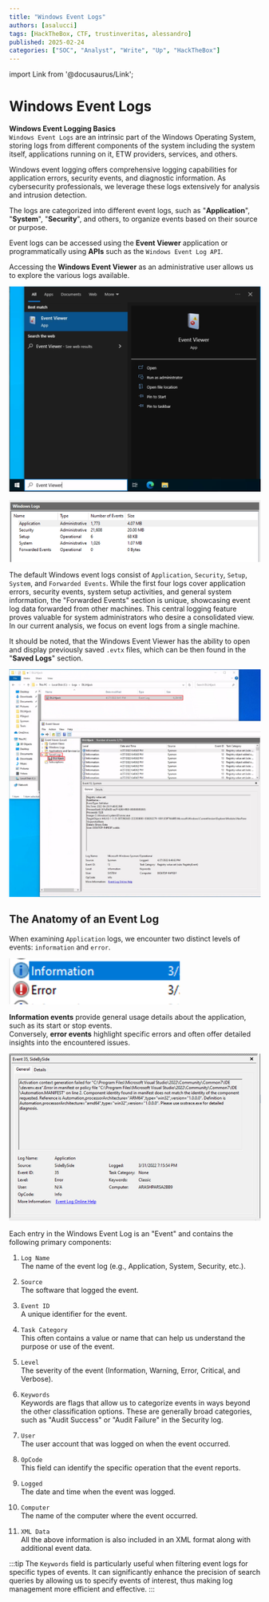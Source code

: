 ```yaml
---
title: "Windows Event Logs"
authors: [asalucci]
tags: [HackTheBox, CTF, trustinveritas, alessandro]
published: 2025-02-24
categories: ["SOC", "Analyst", "Write", "Up", "HackTheBox"]
---
```


import Link from '@docusaurus/Link';

# Windows Event Logs
**Windows Event Logging Basics**  
`Windows Event Logs` are an intrinsic part of the Windows Operating System, storing logs from different components of the system including the system itself, applications running on it, ETW providers, services, and others.

Windows event logging offers comprehensive logging capabilities for application errors, security events, and diagnostic information. As cybersecurity professionals, we leverage these logs extensively for analysis and intrusion detection.

The logs are categorized into different event logs, such as "**Application**", "**System**", "**Security**", and others, to organize events based on their source or purpose.

Event logs can be accessed using the **Event Viewer** application or programmatically using **APIs** such as the `Windows Event Log API`.

Accessing the **Windows Event Viewer** as an administrative user allows us to explore the various logs available.

![Windows-Event-Viewer](img/Windows-Event-Viewer.png)

![Default-Logs](img/Default-Logs.png)

The default Windows event logs consist of `Application`, `Security`, `Setup`, `System`, and `Forwarded Events`. While the first four logs cover application errors, security events, system setup activities, and general system information, the "Forwarded Events" section is unique, showcasing event log data forwarded from other machines. This central logging feature proves valuable for system administrators who desire a consolidated view. In our current analysis, we focus on event logs from a single machine.

It should be noted, that the Windows Event Viewer has the ability to open and display previously saved `.evtx` files, which can be then found in the "**Saved Logs**" section.

![Saved-Logs](img/Saved-Logs.png)

## The Anatomy of an Event Log
When examining `Application` logs, we encounter two distinct levels of events: `information` and `error`.

![Application-Logs](img/Application-Logs.png)

**Information events** provide general usage details about the application, such as its start or stop events.  
Conversely, **error events** highlight specific errors and often offer detailed insights into the encountered issues.

![Error-Event](img/Error-Event.png)

Each entry in the Windows Event Log is an "Event" and contains the following primary components:

1. `Log Name`  
The name of the event log (e.g., Application, System, Security, etc.).

2. `Source`  
The software that logged the event.

3. `Event ID`  
A unique identifier for the event.

4. `Task Category`  
This often contains a value or name that can help us understand the purpose or use of the event.

5. `Level`  
The severity of the event (Information, Warning, Error, Critical, and Verbose).

6. `Keywords`  
Keywords are flags that allow us to categorize events in ways beyond the other classification options. These are generally broad categories, such as "Audit Success" or "Audit Failure" in the Security log.

7. `User`  
The user account that was logged on when the event occurred.

8. `OpCode`  
This field can identify the specific operation that the event reports.

9. `Logged`  
The date and time when the event was logged.

10. `Computer`  
The name of the computer where the event occurred.

11. `XML Data`  
All the above information is also included in an XML format along with additional event data.

:::tip
The `Keywords` field is particularly useful when filtering event logs for specific types of events. It can significantly enhance the precision of search queries by allowing us to specify events of interest, thus making log management more efficient and effective.
:::
